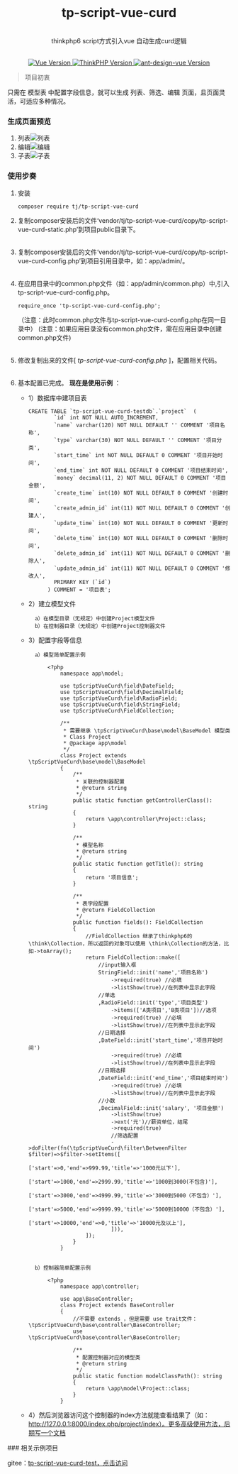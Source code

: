 <div align="center">
 <br>
<h1 align="center">tp-script-vue-curd</h1>
 <br>
thinkphp6 script方式引入vue 自动生成curd逻辑
 <br>
</div>
 <br>
<p align="center">
    <a href="#">
        <img src="https://img.shields.io/badge/Vue-3.0.0+-green.svg" alt="Vue Version">
    </a>
    <a href="#">
        <img src="https://img.shields.io/badge/ThinkPHP-6.0.0+-green.svg" alt="ThinkPHP Version">
    </a>
      <a href="#">
        <img src="https://img.shields.io/badge/ant design vue-2.0.0+-green.svg" alt="ant-design-vue Version">
    </a>
</p>

> 项目初衷

只需在 模型表 中配置字段信息，就可以生成 列表、筛选、编辑 页面，且页面灵活，可适应多种情况。

### 生成页面预览

1. 列表![列表](https://images.gitee.com/uploads/images/2021/0127/142357_7b7ac128_370098.png "1.png")
2. 编辑![编辑](https://images.gitee.com/uploads/images/2021/0127/142742_07cc8b32_370098.png "2.png")
3. 子表![子表](https://images.gitee.com/uploads/images/2021/0127/142758_e14af033_370098.png "3.png")

### 使用步奏


   1. 安装
        ```
        composer require tj/tp-script-vue-curd
        ```
   2. 复制composer安装后的文件‘vendor/tj/tp-script-vue-curd/copy/tp-script-vue-curd-static.php’到项目public目录下。<br><br>
   3. 复制composer安装后的文件‘vendor/tj/tp-script-vue-curd/copy/tp-script-vue-curd-config.php’到项目引用目录中，如：app/admin/。<br><br>
   4. 在应用目录中的common.php文件（如：app/admin/common.php）中,引入tp-script-vue-curd-config.php。
        ```
        require_once 'tp-script-vue-curd-config.php';
        ```
        （注意：此时common.php文件与tp-script-vue-curd-config.php在同一目录中）
        (注意：如果应用目录没有common.php文件，需在应用目录中创建common.php文件)<br><br>
   5. 修改复制出来的文件[ _tp-script-vue-curd-config.php_ ]，配置相关代码。<br><br>
   6. 基本配置已完成。 **现在是使用示例** ：

       - 1）数据库中建项目表
         
             CREATE TABLE `tp-script-vue-curd-testdb`.`project`  (
                     `id` int NOT NULL AUTO_INCREMENT,
                     `name` varchar(120) NOT NULL DEFAULT '' COMMENT '项目名称',
                     `type` varchar(30) NOT NULL DEFAULT '' COMMENT '项目分类',
                     `start_time` int NOT NULL DEFAULT 0 COMMENT '项目开始时间',
                     `end_time` int NOT NULL DEFAULT 0 COMMENT '项目结束时间',
                     `money` decimal(11, 2) NOT NULL DEFAULT 0 COMMENT '项目金额',
                     `create_time` int(10) NOT NULL DEFAULT 0 COMMENT '创建时间',
                     `create_admin_id` int(11) NOT NULL DEFAULT 0 COMMENT '创建人',
                     `update_time` int(10) NOT NULL DEFAULT 0 COMMENT '更新时间',
                     `delete_time` int(10) NOT NULL DEFAULT 0 COMMENT '删除时间',
                     `delete_admin_id` int(11) NOT NULL DEFAULT 0 COMMENT '删除人',
                     `update_admin_id` int(11) NOT NULL DEFAULT 0 COMMENT '修改人',
                     PRIMARY KEY (`id`)
                   ) COMMENT = '项目表';
   
       - 2）建立模型文件
   
               a）在模型目录（无规定）中创建Project模型文件
               b）在控制器目录（无规定）中创建Project控制器文件
   
       - 3）配置字段等信息
   
               a）模型简单配置示例
   
                   <?php
                       namespace app\model;
                       
                       use tpScriptVueCurd\field\DateField;
                       use tpScriptVueCurd\field\DecimalField;
                       use tpScriptVueCurd\field\RadioField;
                       use tpScriptVueCurd\field\StringField;
                       use tpScriptVueCurd\FieldCollection;
                       
                       /**
                        * 需要继承 \tpScriptVueCurd\base\model\BaseModel 模型类
                        * Class Project
                        * @package app\model
                        */
                       class Project extends \tpScriptVueCurd\base\model\BaseModel
                       {
                           /**
                            * 关联的控制器配置
                            * @return string
                            */
                           public static function getControllerClass(): string
                           {
                               return \app\controller\Project::class;
                           }
                       
                           /**
                            * 模型名称
                            * @return string
                            */
                           public static function getTitle(): string
                           {
                               return '项目信息';
                           }
                       
                           /**
                            * 表字段配置
                            * @return FieldCollection
                            */
                           public function fields(): FieldCollection
                           {
                               //FieldCollection 继承了thinkphp6的 \think\Collection，所以返回的对象可以使用 \think\Collection的方法，比如->toArray();
                               return FieldCollection::make([
                                   //input输入框
                                   StringField::init('name','项目名称')
                                       ->required(true) //必填
                                       ->listShow(true)//在列表中显示此字段
                                   //单选
                                   ,RadioField::init('type','项目类型')
                                       ->items(['A类项目','B类项目'])//选项
                                       ->required(true) //必填
                                       ->listShow(true)//在列表中显示此字段
                                   //日期选择
                                   ,DateField::init('start_time','项目开始时间')
                                       ->required(true) //必填
                                       ->listShow(true)//在列表中显示此字段
                                   //日期选择
                                   ,DateField::init('end_time','项目结束时间')
                                       ->required(true) //必填
                                       ->listShow(true)//在列表中显示此字段
                                   //小数
                                   ,DecimalField::init('salary', '项目金额')
                                       ->listShow(true)
                                       ->ext('元')//薪资单位，结尾
                                       ->required(true)
                                       //筛选配置
                                       ->doFilter(fn(\tpScriptVueCurd\filter\BetweenFilter $filter)=>$filter->setItems([
                                           ['start'=>0,'end'=>999.99,'title'=>'1000元以下'],
                                           ['start'=>1000,'end'=>2999.99,'title'=>'1000到3000(不包含)'],
                                           ['start'=>3000,'end'=>4999.99,'title'=>'3000到5000（不包含）'],
                                           ['start'=>5000,'end'=>9999.99,'title'=>'5000到10000（不包含）'],
                                           ['start'=>10000,'end'=>0,'title'=>'10000元及以上'],
                                       ])),
                               ]);
                           }
                       }
   
                
               b）控制器简单配置示例
         
                   <?php
                       namespace app\controller;
                       
                       use app\BaseController;
                       class Project extends BaseController
                       {
                           //不需要 extends ，但是需要 use trait文件：\tpScriptVueCurd\base\controller\BaseController;
                           use \tpScriptVueCurd\base\controller\BaseController;
                       
                           /**
                            * 配置控制器对应的模型类
                            * @return string
                            */
                           public static function modelClassPath(): string
                           {
                               return \app\model\Project::class;
                           }
                       }
                       
   
       - 4）然后浏览器访问这个控制器的index方法就能查看结果了（如：http://127.0.0.1:8000/index.php/project/index）。更多高级使用方法，后期写一个文档

   </p>
### 相关示例项目

gitee：[tp-script-vue-curd-test，点击访问](https://gitee.com/tjztjspz/tp-script-vue-curd-test)

